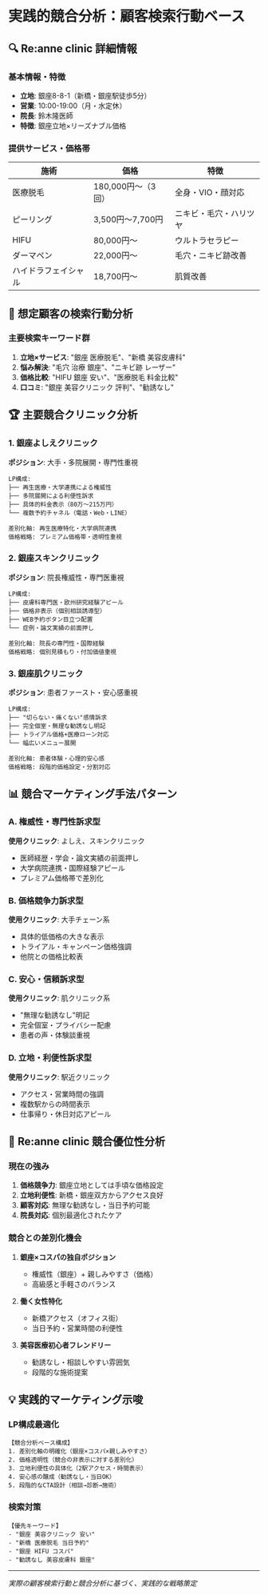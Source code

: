 # 実践的競合分析：顧客検索行動ベース

## 🔍 Re:anne clinic 詳細情報

### 基本情報・特徴
- **立地**: 銀座8-8-1（新橋・銀座駅徒歩5分）
- **営業**: 10:00-19:00（月・水定休）
- **院長**: 鈴木隆医師
- **特徴**: 銀座立地×リーズナブル価格

### 提供サービス・価格帯
| 施術 | 価格 | 特徴 |
|------|------|------|
| 医療脱毛 | 180,000円～（3回） | 全身・VIO・顔対応 |
| ピーリング | 3,500円～7,700円 | ニキビ・毛穴・ハリツヤ |
| HIFU | 80,000円～ | ウルトラセラピー |
| ダーマペン | 22,000円～ | 毛穴・ニキビ跡改善 |
| ハイドラフェイシャル | 18,700円～ | 肌質改善 |

## 👥 想定顧客の検索行動分析

### 主要検索キーワード群
1. **立地×サービス**: "銀座 医療脱毛"、"新橋 美容皮膚科"
2. **悩み解決**: "毛穴 治療 銀座"、"ニキビ跡 レーザー"
3. **価格比較**: "HIFU 銀座 安い"、"医療脱毛 料金比較"
4. **口コミ**: "銀座 美容クリニック 評判"、"勧誘なし"

## 🏆 主要競合クリニック分析

### 1. 銀座よしえクリニック
**ポジション**: 大手・多院展開・専門性重視
```
LP構成:
├── 再生医療・大学連携による権威性
├── 多院展開による利便性訴求
├── 具体的料金表示（80万～215万円）
└── 複数予約チャネル（電話・Web・LINE）

差別化軸: 再生医療特化・大学病院連携
価格戦略: プレミアム価格帯・透明性重視
```

### 2. 銀座スキンクリニック
**ポジション**: 院長権威性・専門医重視
```
LP構成:
├── 皮膚科専門医・欧州研究経験アピール
├── 価格非表示（個別相談誘導型）
├── WEB予約ボタン目立つ配置
└── 症例・論文実績の前面押し

差別化軸: 院長の専門性・国際経験
価格戦略: 個別見積もり・付加価値重視
```

### 3. 銀座肌クリニック
**ポジション**: 患者ファースト・安心感重視
```
LP構成:
├── "切らない・痛くない"感情訴求
├── 完全個室・無理な勧誘なし明記
├── トライアル価格+医療ローン対応
└── 幅広いメニュー展開

差別化軸: 患者体験・心理的安心感
価格戦略: 段階的価格設定・分割対応
```

## 📊 競合マーケティング手法パターン

### A. 権威性・専門性訴求型
**使用クリニック**: よしえ、スキンクリニック
- 医師経歴・学会・論文実績の前面押し
- 大学病院連携・国際経験アピール
- プレミアム価格帯で差別化

### B. 価格競争力訴求型
**使用クリニック**: 大手チェーン系
- 具体的低価格の大きな表示
- トライアル・キャンペーン価格強調
- 他院との価格比較表

### C. 安心・信頼訴求型
**使用クリニック**: 肌クリニック系
- "無理な勧誘なし"明記
- 完全個室・プライバシー配慮
- 患者の声・体験談重視

### D. 立地・利便性訴求型
**使用クリニック**: 駅近クリニック
- アクセス・営業時間の強調
- 複数駅からの時間表示
- 仕事帰り・休日対応アピール

## 🎯 Re:anne clinic 競合優位性分析

### 現在の強み
1. **価格競争力**: 銀座立地としては手頃な価格設定
2. **立地利便性**: 新橋・銀座双方からアクセス良好
3. **顧客対応**: 無理な勧誘なし・当日予約可能
4. **院長対応**: 個別最適化されたケア

### 競合との差別化機会
1. **銀座×コスパの独自ポジション**
   - 権威性（銀座）+ 親しみやすさ（価格）
   - 高級感と手軽さのバランス

2. **働く女性特化**
   - 新橋アクセス（オフィス街）
   - 当日予約・営業時間の利便性

3. **美容医療初心者フレンドリー**
   - 勧誘なし・相談しやすい雰囲気
   - 段階的な施術提案

## 💡 実践的マーケティング示唆

### LP構成最適化
```
【競合分析ベース構成】
1. 差別化軸の明確化（銀座×コスパ×親しみやすさ）
2. 価格透明性（競合の非表示に対する差別化）
3. 立地利便性の具体化（2駅アクセス・時間表示）
4. 安心感の醸成（勧誘なし・当日OK）
5. 段階的なCTA設計（相談→診断→施術）
```

### 検索対策
```
【優先キーワード】
- "銀座 美容クリニック 安い"
- "新橋 医療脱毛 当日予約"
- "銀座 HIFU コスパ"
- "勧誘なし 美容皮膚科 銀座"
```

---
*実際の顧客検索行動と競合分析に基づく、実践的な戦略策定*